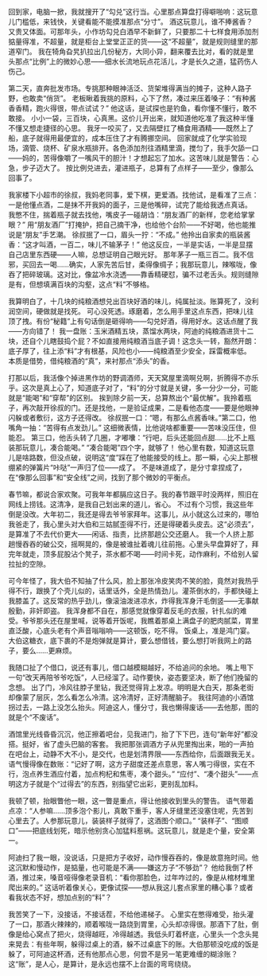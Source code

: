 回到家，电脑一掀，我就搜开了“勾兑”这行当。心里那点算盘打得噼啪响：这玩意儿门槛低，来钱快，关键看能不能摸准那点“分寸”。 酒这玩意儿，谁不捧酱香？又贵又体面。可那年头，小作坊勾兑白酒早不新鲜了，只要那二十七样食用添加剂掂量得准，不超量，就是柜台上堂堂正正的货——这“不超量”，就是规则缝里的那道窄门。 我在犄角旮旯扒拉出几份秘方，大同小异，翻来覆去比对，看的就是里头那点“比例”上的微妙心思——细水长流地玩点花活儿，才是长久之道，猛药伤人伤己。

第二天，直奔批发市场。专挑那种眼神活泛、货架堆得满当的摊子，这种人路子野，也敢卖“俏货”。 老板瞅着我挑的原料，心下了然，凑过来压着嗓子：“有种酱香香精，跑火得很，带点试试？” 他这话，是试探也是钓鱼，看你懂不懂行，敢不敢接。 小小一袋，三百块，心真黑。这价儿开出来，就知道他吃准了我这种半懂不懂又想走捷径的心思。 我牙一咬买了，又去隔壁扛了桶食用酒精——既然上了船，底子就得用最便宜的，成本压住了才有腾挪空间。 回家就成了化学实验现场，滴管、烧杯、矿泉水瓶排开。各色添加剂往酒精里滴，搅匀了，我手欠舔一口——妈的，苦得像嚼了一嘴风干的胆汁！才想起忘了加水。这苦味儿就是警告：心急，步子迈大了。 按比例兑进去，灌进瓶子，总算有了点样子——至少，像那么回事了。

我家楼下小超市的徐叔，我妈老同事，爱下棋，更爱酒。找他试，是看准了三点：一是他懂点酒，二是抹不开我妈的面子，三是他嘴碎，试完了能给我透点真话。 我憋不住，揣着瓶子就去找他，嘴皮子一碰胡诌：“朋友酒厂的新样，您老给掌掌眼？” 用“朋友酒厂”打掩护，把自己摘干净，也给他个台阶——不好喝，他也能推说是“朋友”手艺潮。 徐叔抿了一口，眉头一拧：“不成。” 他拎出自家卖的瓶装酱香：“这才叫酒，一百二，味儿不输茅子！” 他这反应，一半是实话，一半是显摆自己店里东西硬——人嘛，总想证明自己眼光好。 那年茅子一瓶三百二。我不信邪，买回去一喝……确实，人家先苦后甘，柔得像绸子；我那玩意儿，辣喉咙，像吞了把碎玻璃。这对比，像盆冷水浇透——靠香精硬怼，骗不过老舌头。规则缝隙是有，但想填满百块的沟壑，这点“料”不够格。

我算明白了，十几块的纯粮酒想兑出百块好酒的味儿，纯属扯淡。账算死了，没利润空间，硬做就是找死。 可心没死透。琢磨着，怎么用手里这点东西，把味儿往顶了拽。有份“秘籍”上有句话倒是砸得响——勾兑好酒，得用好水。这话点醒了我——方向错了！ 我一盘账：玉米酒精五块，蒸馏水两块，阿迪的纯粮酒进货十二块，还自个儿瞎鼓捣个屁？不如直接用纯粮酒当底子调！这念头一转，豁然开朗：底子厚了，往上添“料”才有根基，风险也小——纯粮酒至少安全，踩雷概率低。 本质是借势，借纯粮酒的“真”，来衬那点“添头”的香。

打那以后，我活像个掉进黑作坊的野调酒师，天天窝屋里滴啊兑啊，折腾得不亦乐乎。这次是真上心了，知道底子对了，“料”的分寸就是关键，多一分少一分，可能就是“能喝”和“穿帮”的区别。 挨到除夕前一天，总算熬出个“最优解”。我拎着瓶子，再次敲开徐叔的门。还是找他，一是验证成果，二是看他态度——要是他眼神闪躲或者敷衍，这方子还得改。 徐叔抿一口：“嗯，有那么点酱香味。”第二口，他嘴角一抽：“苦得有点发劲儿。” 这细微表情，比他说啥都重要——苦味没压住，但能忍。 第三口，他舌头转了几圈，才嘟囔：“行吧，后头还能回点甜……比不上瓶装那玩意儿，凑合能喝。” “凑合能喝”四个字，就够了！ 他心里有数，知道这玩意儿是啥路数，但没点破，说明这“度”踩在了他能接受的线上。那一瞬，心尖上那根绷紧的弹簧片“咔哒”一声归了位——成了。 不是味道成了，是分寸拿捏成了，在“像那么回事”和“安全线”之间，找到了那个微妙的平衡点。

春节嘛，都说合家欢聚。可我年年都膈应这日子。我的春节跟平时没两样，照旧在网线上捞钱。这清净，是我自己划出来的道儿，省心。 不过有个习惯，我这些年倒是没改。大年初二，我还是得去爷爷家拜年。这事儿，从小就这么过来的，哪怕我爸走了，我心里头对大伯和三姑腻歪得不行，还是得硬着头皮去。这“必须去”，是算准了不去代价更大——闲话、指责，比挤那趟公交还磨人。 我一个人挤上那趟慢吞吞的破公交，摇啊晃的，像是被谁扯着魂儿往前拖。心里头早盘算好了，拜完年就走，顶多屁股沾个凳子，茶水都不喝——时间卡死，动作麻利，不给别人留拉扯的空隙。

可今年怪了，我大伯不知抽了什么风，脸上那张冷皮笑肉不笑的脸，竟然对我热乎得不行，跟换了个壳儿似的，话里话外，全是热情劲儿。灌茶倒水的，手都快碰上我膝盖了。这反常的热乎劲儿，像滚油泼进凉水，炸得我浑身汗毛倒竖——无事献殷勤，非奸即盗。 我浑身都不自在，那感觉就像穿着反毛的衣服，针扎似的难受。爷爷那头还在屋里喊，说等着开饭呢，我瞧着那桌上满盘子的肥肉腻菜，胃里直泛酸，心底头老有个声音嗡嗡响——这顿饭，吃不得。 饭桌上，准是鸿门宴。大伯这糖衣，底下裹的不是炮弹就是算计，要么想借钱，要么想打听我网上的路子，要么……更麻烦。

我随口扯了个借口，说还有事儿，借口越模糊越好，不给追问的余地。 嘴上甩下一句“改天再陪爷爷吃饭”，人已经溜了。动作要快，姿态要坚决，断了他们挽留的念想。 出了门，冷风往脖子里钻，我还觉得背上发凉。明明是大白天，那条老街却像蒙了层灰，怎么看怎么冷清。这冷清好，正好清醒脑子。 我往阿迪的小酒馆拐过去，一路上没怎么抬头。阿迪这人，懂分寸，我也懒得废话——去他那，图的就是个“不废话”。

酒馆里光线昏昏沉沉，他正擦着吧台，见我进门，抬了下下巴，连句“新年好”都没搭。挺好，省了虚头巴脑的客套。 我把那张调酒方子从兜里掏出来，啪的一声拍在吧台上，动静不大不小，是交代，也是划清界限——东西给你，后面跟我无关。 语气慢得像在数账：“记好了啊，这方子甜度还差点意思，客人嘴刁得很，实在不行，泡点养生酒应付着，加点枸杞和焦枣，凑个甜头。” “应付”、“凑个甜头”——点明这方子就是个“过得去”的东西，别指望它出彩，更别乱加料。

我顿了顿，抬眼瞥他一眼，这一瞥是重点，得让他接收到里头的警告。 语气带着点凉：“人参嘛……顶多泡个影儿，真敢下重手，客人牙缝里还没塞住呢，先苦到心里去了。人参那玩意儿，装装样子就得了，这酒图个顺口。” “装样子”、“图顺口”——把底线划死，暗示他别贪心加猛料惹祸。这玩意儿，就是走个量，安全第一。

阿迪扫了我一眼，没说话，只是把方子收好，动作慢吞吞的，像是故意拖时间。他这沉默和慢动作，是掂量，也可能是不满——嫌这方子“不够劲”？ 他给我倒了杯酒，推过来，嗓音哑得像老录音机：“看你那脸色，过年咋过的，像是从棺材堆里爬出来的。” 这话听着像关心，更像试探——想从我这儿套点家里的糟心事？或者看我状态不好，想加点别的“料”？

我苦笑了一下，没接话，不接话茬，不给他递梯子。 心里实在憋得难受，抬头灌了一口，那酒火辣辣的，顺着喉咙一路烧到胃里，心头却凉得很。那酒下了肚，倒像是给心窝点了把火，烧得越旺，冷得越透。我低头盯着杯底，心里头一个念头晃来晃去：有些年啊，躲得过桌上的酒，躲不过桌底下的账。大伯那顿没吃成的饭是躲了，可阿迪这杯酒，还有他那点心思，何尝不是另一笔更难缠的糊涂账？ 这“账”，是人心，是算计，是永远也摆不上台面的弯弯绕绕。